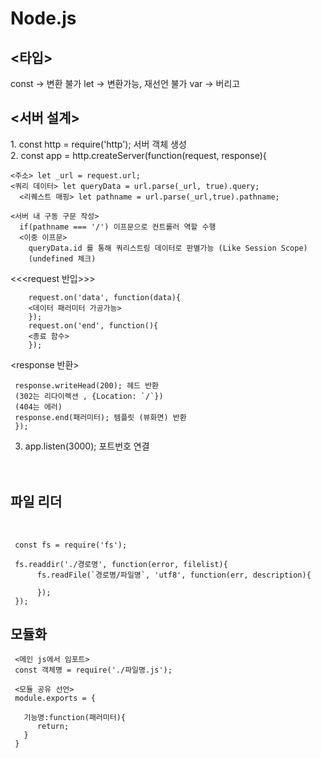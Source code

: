 # Node.js

<h2><타입></h2>
  
  const -> 변환 불가
  let -> 변환가능, 재선언 불가
  var -> 버리고

<h2><서버 설계></h2>
1. const http = require('http'); 서버 객체 생성<br>
2. const app = http.createServer(function(request, response){<br>

  
    <주소> let _url = request.url;
    <쿼리 데이터> let queryData = url.parse(_url, true).query;
      <리퀘스트 매핑> let pathname = url.parse(_url,true).pathname;
   
    <서버 내 구동 구문 작성>
      if(pathname === '/') 이프문으로 컨트롤러 역할 수행
      <이중 이프문>
        queryData.id 를 통해 쿼리스트링 데이터로 판별가능 (Like Session Scope)
        (undefined 체크)
   
   <<<request 반입>>><br>
        
        request.on('data', function(data){
        <데이터 패러미터 가공가능>
        });
        request.on('end', function(){
        <종료 함수>
        });
   
   
   <response 반환><br>
     
     response.writeHead(200); 헤드 반환
     (302는 리다이렉션 , {Location: `/`})
     (404는 에러)
     response.end(패러미터); 템플릿 (뷰화면) 반환
     });

     

3. app.listen(3000); 포트번호 연결<br><br><br>

          

<h2>파일 리더</h2><br>
     
     const fs = require('fs');
     
     fs.readdir('./경로명', function(error, filelist){
          fs.readFile(`경로명/파일명`, 'utf8', function(err, description){
        
          });
     });
     
<h2>모듈화</h2>
     
     <메인 js에서 임포트>
     const 객체명 = require('./파일명.js');
       
     <모듈 공유 선언>
     module.exports = {
     
       기능명:function(패러미터){
          return;
       }
     }
     

